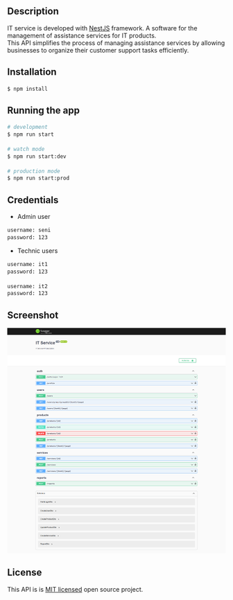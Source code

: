 ## Description

IT service is developed with [NestJS](https://github.com/nestjs/nest) framework. A software for the management of assistance services for IT products.<br>
This API simplifies the process of managing assistance services by allowing businesses to organize their customer support tasks efficiently.

## Installation

```bash
$ npm install
```

## Running the app

```bash
# development
$ npm run start

# watch mode
$ npm run start:dev

# production mode
$ npm run start:prod
```

## Credentials
- Admin user
```bash
username: seni
password: 123
```

- Technic users
```bash
username: it1
password: 123

username: it2
password: 123
```

## Screenshot
![](screenshot.webp)

## License
This API is is [MIT licensed](LICENSE) open source project.
